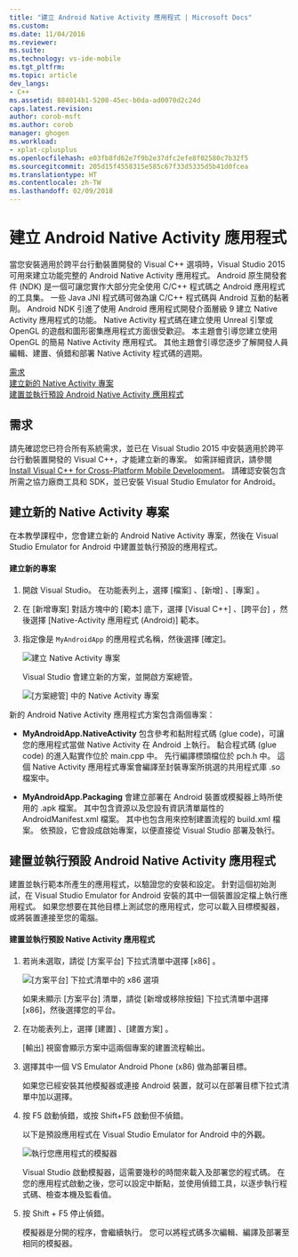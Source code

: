 ```yaml
---
title: "建立 Android Native Activity 應用程式 | Microsoft Docs"
ms.custom: 
ms.date: 11/04/2016
ms.reviewer: 
ms.suite: 
ms.technology: vs-ide-mobile
ms.tgt_pltfrm: 
ms.topic: article
dev_langs:
- C++
ms.assetid: 884014b1-5208-45ec-b0da-ad0070d2c24d
caps.latest.revision: 
author: corob-msft
ms.author: corob
manager: ghogen
ms.workload:
- xplat-cplusplus
ms.openlocfilehash: e03fb8fd62e7f9b2e37dfc2efe8f02580c7b32f5
ms.sourcegitcommit: 205d15f4558315e585c67f33d5335d5b41d0fcea
ms.translationtype: HT
ms.contentlocale: zh-TW
ms.lasthandoff: 02/09/2018
---
```

# <a name="create-an-android-native-activity-app"></a>建立 Android Native Activity 應用程式
當您安裝適用於跨平台行動裝置開發的 Visual C++ 選項時，Visual Studio 2015 可用來建立功能完整的 Android Native Activity 應用程式。 Android 原生開發套件 (NDK) 是一個可讓您實作大部分完全使用 C/C++ 程式碼之 Android 應用程式的工具集。 一些 Java JNI 程式碼可做為讓 C/C++ 程式碼與 Android 互動的黏著劑。 Android NDK 引進了使用 Android 應用程式開發介面層級 9 建立 Native Activity 應用程式的功能。 Native Activity 程式碼在建立使用 Unreal 引擎或 OpenGL 的遊戲和圖形密集應用程式方面很受歡迎。 本主題會引導您建立使用 OpenGL 的簡易 Native Activity 應用程式。 其他主題會引導您逐步了解開發人員編輯、建置、偵錯和部署 Native Activity 程式碼的週期。  
  
 [需求](#req)   
 [建立新的 Native Activity 專案](#Create)   
 [建置並執行預設 Android Native Activity 應用程式](#BuildHello)  
  
##  <a name="req"></a> 需求  
 請先確認您已符合所有系統需求，並已在 Visual Studio 2015 中安裝適用於跨平台行動裝置開發的 Visual C++，才能建立新的專案。 如需詳細資訊，請參閱 [Install Visual C++ for Cross-Platform Mobile Development](../cross-platform/install-visual-cpp-for-cross-platform-mobile-development.md)。 請確認安裝包含所需之協力廠商工具和 SDK，並已安裝 Visual Studio Emulator for Android。  
  
##  <a name="Create"></a> 建立新的 Native Activity 專案  
 在本教學課程中，您會建立新的 Android Native Activity 專案，然後在 Visual Studio Emulator for Android 中建置並執行預設的應用程式。  
  
#### <a name="to-create-a-new-project"></a>建立新的專案  
  
1.  開啟 Visual Studio。 在功能表列上，選擇 [檔案] 、[新增] 、[專案] 。  
  
2.  在 [新增專案]  對話方塊中的 [範本] 底下，選擇 [Visual C++] 、[跨平台] ，然後選擇 [Native-Activity 應用程式 (Android)]  範本。  
  
3.  指定像是 `MyAndroidApp` 的應用程式名稱，然後選擇 [確定]。  
  
     ![建立 Native Activity 專案](../cross-platform/media/cppmdd_newproject.PNG "CppMDD_NewProject")  
  
     Visual Studio 會建立新的方案，並開啟方案總管。  
  
     ![[方案總管] 中的 Native Activity 專案](../cross-platform/media/cppmdd_rc_na_solutionexp.PNG "CPPMDD_RC_NA_SolutionExp")  
  
 新的 Android Native Activity 應用程式方案包含兩個專案：  
  
-   **MyAndroidApp.NativeActivity** 包含參考和黏附程式碼 (glue code)，可讓您的應用程式當做 Native Activity 在 Android 上執行。 黏合程式碼 (glue code) 的進入點實作位於 main.cpp 中。 先行編譯標頭檔位於 pch.h 中。 這個 Native Activity 應用程式專案會編譯至封裝專案所挑選的共用程式庫 .so 檔案中。  
  
-   **MyAndroidApp.Packaging** 會建立部署在 Android 裝置或模擬器上時所使用的 .apk 檔案。 其中包含資源以及您設有資訊清單屬性的 AndroidManifest.xml 檔案。 其中也包含用來控制建置流程的 build.xml 檔案。 依預設，它會設成啟始專案，以便直接從 Visual Studio 部署及執行。  
  
##  <a name="BuildHello"></a> 建置並執行預設 Android Native Activity 應用程式  
 建置並執行範本所產生的應用程式，以驗證您的安裝和設定。 針對這個初始測試，在 Visual Studio Emulator for Android 安裝的其中一個裝置設定檔上執行應用程式。 如果您想要在其他目標上測試您的應用程式，您可以載入目標模擬器，或將裝置連接至您的電腦。  
  
#### <a name="to-build-and-run-the-default-native-activity-app"></a>建置並執行預設 Native Activity 應用程式  
  
1.  若尚未選取，請從 [方案平台]  下拉式清單中選擇 [x86]  。  
  
     ![[方案平台] 下拉式清單中的 x86 選項](../cross-platform/media/cppmdd_rc_na_solution_x86.png "CPPMDD_RC_NA_Solution_x86")  
  
     如果未顯示 [方案平台] 清單，請從 [新增或移除按鈕] 下拉式清單中選擇 [x86]，然後選擇您的平台。  
  
2.  在功能表列上，選擇 [建置] 、[建置方案] 。  
  
     [輸出] 視窗會顯示方案中這兩個專案的建置流程輸出。  
  
3.  選擇其中一個 VS Emulator Android Phone (x86) 做為部署目標。  
  
     如果您已經安裝其他模擬器或連接 Android 裝置，就可以在部署目標下拉式清單中加以選擇。  
  
4.  按 F5 啟動偵錯，或按 Shift+F5 啟動但不偵錯。  
  
     以下是預設應用程式在 Visual Studio Emulator for Android 中的外觀。  
  
     ![執行您應用程式的模擬器](../cross-platform/media/cppmdd_emulator_running_app.PNG "CppMDD_Emulator_Running_App")  
  
     Visual Studio 啟動模擬器，這需要幾秒的時間來載入及部署您的程式碼。 在您的應用程式啟動之後，您可以設定中斷點，並使用偵錯工具，以逐步執行程式碼、檢查本機及監看值。  
  
5.  按 Shift + F5 停止偵錯。  
  
     模擬器是分開的程序，會繼續執行。 您可以將程式碼多次編輯、編譯及部署至相同的模擬器。